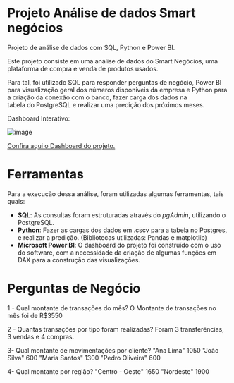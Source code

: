 # Projeto Análise de dados Smart negócios 

Projeto de análise de dados com SQL, Python  e Power BI. 

Este projeto consiste em uma análise de dados do Smart Negócios, uma plataforma de compra e venda de produtos usados. 

Para tal, foi utilizado SQL para responder perguntas de negócio, Power BI para visualização geral dos números disponíveis da empresa e Python para a criação da conexão com o banco, fazer carga dos dados na tabela do PostgreSQL e realizar uma predição dos próximos meses. 



Dashboard Interativo:

![image](https://github.com/Sabr2na/Projeto1-/assets/156133566/bba5a9e7-0e4c-44d1-bdc3-fa116291a4fc)




[Confira aqui o Dashboard do projeto.](https://app.powerbi.com/groups/me/reports/c9252681-c97a-4f37-906a-d3b8696af7c2/ReportSection?experience=power-bi)



# Ferramentas

Para a execução dessa análise, foram utilizadas algumas ferramentas, tais quais:
- **SQL**: As consultas foram estruturadas através do *pgAdmin*, utilizando o PostgreSQL. 
- **Python**: Fazer as cargas dos dados em .cscv para a tabela no Postgres, e realizar a predição. (Bibliotecas utilizadas: Pandas e matplotlib) 
- **Microsoft Power BI**: O dashboard do projeto foi construído com o uso do software, com a necessidade da criação de algumas funções em DAX para a construção das visualizações.

# Perguntas de Negócio 

1 - Qual montante de transações do mês? 
O Montante de transações no mês foi de R$3550 

2 - Quantas transações por tipo foram realizadas? 
Foram 3 transferências, 3 vendas e 4 compras. 

3- Qual montante de movimentações por cliente? 
"Ana Lima"	1050
"João Silva"	600
"Maria Santos"	1300
"Pedro Oliveira"	600

4- Qual montante  por região? 
"Centro - Oeste"	1650
"Nordeste"	1900













